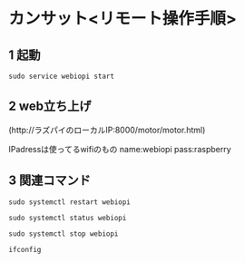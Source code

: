 # カンサット<リモート操作手順>

## 1 起動
```
sudo service webiopi start
```
## 2 web立ち上げ

(http://ラズパイのローカルIP:8000/motor/motor.html)

IPadressは使ってるwifiのもの
name:webiopi
pass:raspberry


## 3 関連コマンド
```
sudo systemctl restart webiopi

sudo systemctl status webiopi

sudo systemctl stop webiopi

ifconfig
```
